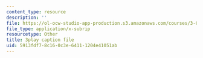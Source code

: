 ```yaml
---
content_type: resource
description: ''
file: https://ol-ocw-studio-app-production.s3.amazonaws.com/courses/3-054-cellular-solids-structure-properties-and-applications-spring-2015/5913fdf78c160c3e64111204e41051ab_5NUS6bcUXmY.srt
file_type: application/x-subrip
resourcetype: Other
title: 3play caption file
uid: 5913fdf7-8c16-0c3e-6411-1204e41051ab
---
```

